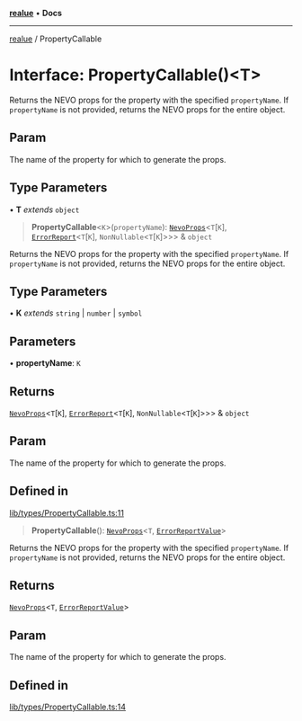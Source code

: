 [**realue**](../README.md) • **Docs**

***

[realue](../README.md) / PropertyCallable

# Interface: PropertyCallable()\<T\>

Returns the NEVO props for the property with the specified `propertyName`. If `propertyName` is not provided, returns the NEVO props for the entire object.

## Param

The name of the property for which to generate the props.

## Type Parameters

• **T** *extends* `object`

> **PropertyCallable**\<`K`\>(`propertyName`): [`NevoProps`](../type-aliases/NevoProps.md)\<`T`\[`K`\], [`ErrorReport`](../type-aliases/ErrorReport.md)\<`T`\[`K`\], `NonNullable`\<`T`\[`K`\]\>\>\> & `object`

Returns the NEVO props for the property with the specified `propertyName`. If `propertyName` is not provided, returns the NEVO props for the entire object.

## Type Parameters

• **K** *extends* `string` \| `number` \| `symbol`

## Parameters

• **propertyName**: `K`

## Returns

[`NevoProps`](../type-aliases/NevoProps.md)\<`T`\[`K`\], [`ErrorReport`](../type-aliases/ErrorReport.md)\<`T`\[`K`\], `NonNullable`\<`T`\[`K`\]\>\>\> & `object`

## Param

The name of the property for which to generate the props.

## Defined in

[lib/types/PropertyCallable.ts:11](https://github.com/nevoland/realue/blob/0e2c9c1c8fa8490674c8cc5404b4ee41b440a4dd/lib/types/PropertyCallable.ts#L11)

> **PropertyCallable**(): [`NevoProps`](../type-aliases/NevoProps.md)\<`T`, [`ErrorReportValue`](../type-aliases/ErrorReportValue.md)\>

Returns the NEVO props for the property with the specified `propertyName`. If `propertyName` is not provided, returns the NEVO props for the entire object.

## Returns

[`NevoProps`](../type-aliases/NevoProps.md)\<`T`, [`ErrorReportValue`](../type-aliases/ErrorReportValue.md)\>

## Param

The name of the property for which to generate the props.

## Defined in

[lib/types/PropertyCallable.ts:14](https://github.com/nevoland/realue/blob/0e2c9c1c8fa8490674c8cc5404b4ee41b440a4dd/lib/types/PropertyCallable.ts#L14)
